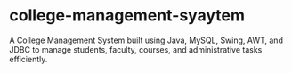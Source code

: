 # college-management-syaytem
A College Management System built using Java, MySQL, Swing, AWT, and JDBC to manage students, faculty, courses, and administrative tasks efficiently.
